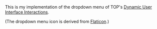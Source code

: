 This is my implementation of the dropdown menu of TOP's [Dynamic User Interface Interactions](https://www.theodinproject.com/lessons/javascript-dynamic-user-interface-interactions).

(The dropdown menu icon is derived from [Flaticon](https://www.flaticon.com/free-icons/open-menu).)
